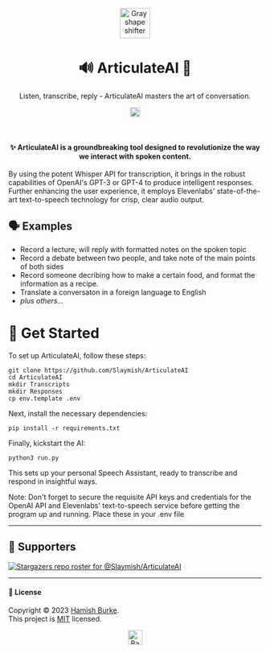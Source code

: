 <p align="center"><a href="https://github.com/Slaymish/ArticulateAI"><img src="http://randojs.com/images/shapeShifterGrayAlphaBackground.gif" alt="Gray shape shifter" height="60"/></a></p>
<h1 align="center">🔊 ArticulateAI 🧠</h1>
<p align="center">Listen, transcribe, reply - ArticulateAI masters the art of conversation.</p>

<p align="center">
    <a href="https://twitter.com/intent/tweet?text=Check%20out%20ArticulateAI,%20an%20exciting%20project%20on%20GitHub.&url=https://github.com/Slaymish/ArticulateAI&hashtags=AI,ArticulateAI,opensource,github,developers"><img src="http://randojs.com/images/tweetShield.svg" alt="Tweet" height="20"/></a>
</p><br/>

<h4 align="center">✨ <b>ArticulateAI</b> is a groundbreaking tool designed to revolutionize the way we interact with spoken content. </h4>
By using the potent Whisper API for transcription, it brings in the robust capabilities of OpenAI's GPT-3 or GPT-4 to produce intelligent responses. Further enhancing the user experience, it employs Elevenlabs' state-of-the-art text-to-speech technology for crisp, clear audio output.


<br/>

## 🗣 Examples

- Record a lecture, will reply with formatted notes on the spoken topic
- Record a debate between two people, and take note of the main points of both sides
- Record someone decribing how to make a certain food, and format the information as a recipe.
- Translate a conversaton in a foreign language to English
- _plus others..._




# 🚀 Get Started
To set up ArticulateAI, follow these steps:

```
git clone https://github.com/Slaymish/ArticulateAI
cd ArticulateAI
mkdir Transcripts
mkdir Responses
cp env.template .env
```

Next, install the necessary dependencies:

```
pip install -r requirements.txt
```

Finally, kickstart the AI:

```
python3 run.py
```

This sets up your personal Speech Assistant, ready to transcribe and respond in insightful ways.

Note: Don't forget to secure the requisite API keys and credentials for the OpenAI API and Elevenlabs' text-to-speech service before getting the program up and running. Place these in your .env file

***

## 👏 Supporters

[![Stargazers repo roster for @Slaymish/ArticulateAI](https://reporoster.com/stars/dark/Slaymish/ArticulateAI)](https://github.com/Slaymish/ArticulateAI/stargazers)


***
#### 📝 License

Copyright © 2023 [Hamish Burke](https://github.com/Slaymish). <br />
This project is [MIT](https://github.com/Slaymish/SpeechToSpeechAssistant/blob/main/LICENSE) licensed. 


<p align="center"><a href="https://github.com/Slaymish/ArticulateAI#"><img src="http://randojs.com/images/backToTopButtonTransparentBackground.png" alt="Back to top" height="29"/></a></p>
